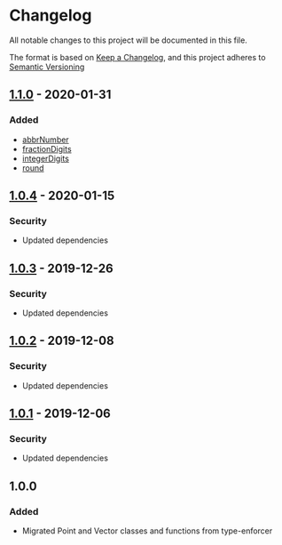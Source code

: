 # Changelog
All notable changes to this project will be documented in this file.

The format is based on [Keep a Changelog](https://keepachangelog.com/en/1.0.0/),
and this project adheres to [Semantic Versioning](https://semver.org/spec/v2.0.0.html)

## [1.1.0] - 2020-01-31
### Added
- [abbrNumber](docs/abbrNumber.md)
- [fractionDigits](docs/fractionDigits.md)
- [integerDigits](docs/integerDigits.md)
- [round](docs/round.md)

## [1.0.4] - 2020-01-15
### Security
- Updated dependencies

## [1.0.3] - 2019-12-26
### Security
- Updated dependencies

## [1.0.2] - 2019-12-08
### Security
- Updated dependencies

## [1.0.1] - 2019-12-06
### Security
- Updated dependencies

## 1.0.0
### Added
- Migrated Point and Vector classes and functions from type-enforcer

[1.1.0]: https://github.com/DarrenPaulWright/type-enforcer-math/compare/v1.0.4...v1.1.0
[1.0.4]: https://github.com/DarrenPaulWright/type-enforcer-math/compare/v1.0.3...v1.0.4
[1.0.3]: https://github.com/DarrenPaulWright/type-enforcer-math/compare/v1.0.2...v1.0.3
[1.0.2]: https://github.com/DarrenPaulWright/type-enforcer-math/compare/v1.0.1...v1.0.2
[1.0.1]: https://github.com/DarrenPaulWright/type-enforcer-math/compare/v1.0.0...v1.0.1
